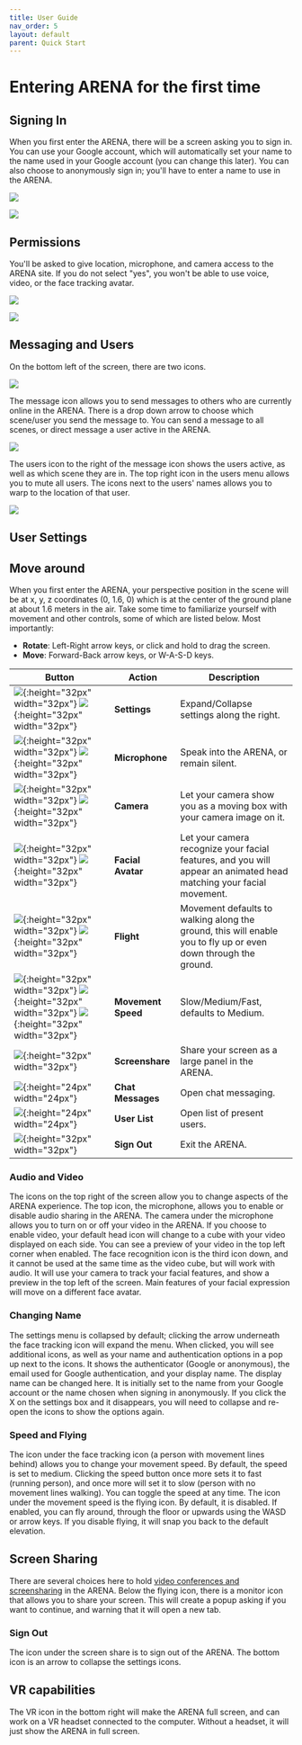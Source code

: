 ```yaml
---
title: User Guide
nav_order: 5
layout: default
parent: Quick Start
---
```



# Entering ARENA for the first time

## Signing In

When you first enter the ARENA, there will be a screen asking you to sign in. You can use your Google account, which will automatically set your name to the name used in your Google account (you can change this later). You can also choose to anonymously sign in; you'll have to enter a name to use in the ARENA. 

![](../../assets/img/tutorial/userguide/a1.jpg)

![](../../assets/img/tutorial/userguide/a2.jpg)

## Permissions

You'll be asked to give location, microphone, and camera access to the ARENA site. If you do not select "yes", you won't be able to use voice, video, or the face tracking avatar. 

![](../../assets/img/tutorial/userguide/a3.jpg)

![](../../assets/img/tutorial/userguide/a4.jpg)

## Messaging and Users

On the bottom left of the screen, there are two icons. 

![](../../assets/img/tutorial/userguide/a5.png)

The message icon allows you to send messages to others who are currently online in the ARENA. There is a drop down arrow to choose which scene/user you send the message to. You can send  a message to all scenes, or direct message a user active in the ARENA. 

![](../../assets/img/tutorial/userguide/a6.png)

The users icon to the right of the message icon shows the users active, as well as which scene they are in. The top right icon in the users menu allows you to mute all users. The icons next to the users' names allows you to warp to the location of that user. 

![](../../assets/img/tutorial/userguide/a8.png)


## User Settings

## Move around

When you first enter the ARENA, your perspective position in the scene will be at x, y, z coordinates (0, 1.6, 0) which is at the center of the ground plane at about 1.6 meters in the air. Take some time to familiarize yourself with movement and other controls, some of which are listed below. Most importantly:

- **Rotate**: Left-Right arrow keys, or click and hold to drag the screen.
- **Move**: Forward-Back arrow keys, or W-A-S-D keys.



| Button                                                                                                                                                                                                           | Action             | Description                                                                                                         |
| ---------------------------------------------------------------------------------------------------------------------------------------------------------------------------------------------------------------- | ------------------ | ------------------------------------------------------------------------------------------------------------------- |
| ![](../../assets/img/icons/more.png){:height="32px" width="32px"} ![](../../assets/img/icons/less.png){:height="32px" width="32px"}                                                                                    | **Settings**       | Expand/Collapse settings along the right.                                                                           |
| ![](../../assets/img/icons/audio-on.png){:height="32px" width="32px"} ![](../../assets/img/icons/audio-off.png){:height="32px" width="32px"}                                                                           | **Microphone**     | Speak into the ARENA, or remain silent.                                                                             |
| ![](../../assets/img/icons/video-on.png){:height="32px" width="32px"} ![](../../assets/img/icons/video-off.png){:height="32px" width="32px"}                                                                           | **Camera**         | Let your camera show you as a moving box with your camera image on it.                                              |
| ![](../../assets/img/icons/avatar3-on.png){:height="32px" width="32px"} ![](../../assets/img/icons/avatar3-off.png){:height="32px" width="32px"}                                                                       | **Facial Avatar**  | Let your camera recognize your facial features, and you will appear an animated head matching your facial movement. |
| ![](../../assets/img/icons/flying-on.png){:height="32px" width="32px"} ![](../../assets/img/icons/flying-off.png){:height="32px" width="32px"}                                                                         | **Flight**         | Movement defaults to walking along the ground, this will enable you to fly up or even down through the ground.      |
| ![](../../assets/img/icons/speed-slow.png){:height="32px" width="32px"} ![](../../assets/img/icons/speed-medium.png){:height="32px" width="32px"} ![](../../assets/img/icons/speed-fast.png){:height="32px" width="32px"} | **Movement Speed** | Slow/Medium/Fast, defaults to Medium.                                                                               |
| ![](../../assets/img/icons/screen-on.png){:height="32px" width="32px"}                                                                                                                                              | **Screenshare**    | Share your screen as a large panel in the ARENA.                                                                    |
| ![](../../assets/img/icons/chat.png){:height="24px" width="24px"}                                                                                                                                                   | **Chat Messages**  | Open chat messaging.                                                                                                |
| ![](../../assets/img/icons/user-list.png){:height="24px" width="24px"}                                                                                                                                              | **User List**      | Open list of present users.                                                                                         |
| ![](../../assets/img/icons/logout.png){:height="32px" width="32px"}                                                                                                                                                 | **Sign Out**       | Exit the ARENA.                                                                                                     |

### Audio and Video

The icons on the top right of the screen allow you to change aspects of the ARENA experience. The top icon, the microphone, allows you to enable or disable audio sharing in the ARENA. The camera under the microphone allows you to turn on or off your video in the ARENA. If you choose to enable video, your default head icon will change to a cube with your video displayed on each side. You can see a preview of your video in the top left corner when enabled. The face recognition icon is the third icon down, and it cannot be used at the same time as the video cube, but will work with audio. It will use your camera to track your facial features, and show a preview in the top left of the screen. Main features of your facial expression will move on a different face avatar. 

### Changing Name

The settings menu is collapsed by default; clicking the arrow underneath the face tracking icon will expand the menu. When clicked, you will see additional icons, as well as your name and authentication options in a pop up next to the icons. It shows the authenticator (Google or anonymous), the email used for Google authentication, and your display name. The display name can be changed here. It is initially set to the name from your Google account or the name chosen when signing in anonymously. If you click the X on the settings box and it disappears, you will need to collapse and re-open the icons to show the options again. 

### Speed and Flying

The icon under the face tracking icon (a person with movement lines behind) allows you to change your movement speed. By default, the speed is set to medium. Clicking the speed button once more sets it to fast (running person), and once more will set it to slow (person with no movement lines walking). You can toggle the speed at any time. The icon under the movement speed is the flying icon. By default, it is disabled. If enabled, you can fly around, through the floor or upwards using the WASD or arrow keys. If you disable flying, it will snap you back to the default elevation. 

## Screen Sharing

There are several choices here to hold [video conferences and screensharing](presence/conferencing) in the ARENA. Below the flying icon, there is a monitor icon that allows you to share your screen. This will create a popup asking if you want to continue, and warning that it will open a new tab. 

### Sign Out

The icon under the screen share is to sign out of the ARENA. The bottom icon is an arrow to collapse the settings icons. 

## VR capabilities

The VR icon in the bottom right will make the ARENA full screen, and can work on a VR headset connected to the computer. Without a headset, it will just show the ARENA in full screen. 


